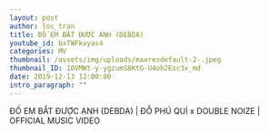 ```yaml
---
layout: post
author: loc_tran
title: ĐỐ EM BẮT ĐƯỢC ANH (DEBDA)
youtube_id: bxTWFkvyas4
categories: MV
thumbnail: /assets/img/uploads/maxresdefault-2-.jpeg
thumbnail_ID: 10VMWt-y-ygzumS8KtG-U4oh2Esc3x_md
date: 2019-12-13 12:00:00
intro_paragraph: ""
---
```

ĐỐ EM BẮT ĐƯỢC ANH (DEBDA) | ĐỖ PHÚ QUÍ x DOUBLE NOIZE | OFFICIAL MUSIC VIDEO
